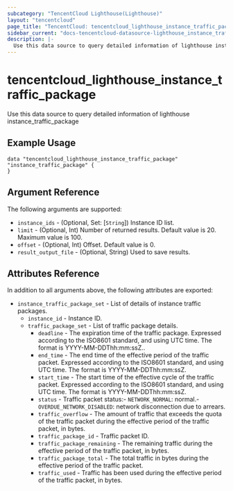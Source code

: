 ```yaml
---
subcategory: "TencentCloud Lighthouse(Lighthouse)"
layout: "tencentcloud"
page_title: "TencentCloud: tencentcloud_lighthouse_instance_traffic_package"
sidebar_current: "docs-tencentcloud-datasource-lighthouse_instance_traffic_package"
description: |-
  Use this data source to query detailed information of lighthouse instance_traffic_package
---
```


# tencentcloud_lighthouse_instance_traffic_package

Use this data source to query detailed information of lighthouse instance_traffic_package

## Example Usage

```hcl
data "tencentcloud_lighthouse_instance_traffic_package" "instance_traffic_package" {
}
```

## Argument Reference

The following arguments are supported:

* `instance_ids` - (Optional, Set: [`String`]) Instance ID list.
* `limit` - (Optional, Int) Number of returned results. Default value is 20. Maximum value is 100.
* `offset` - (Optional, Int) Offset. Default value is 0.
* `result_output_file` - (Optional, String) Used to save results.

## Attributes Reference

In addition to all arguments above, the following attributes are exported:

* `instance_traffic_package_set` - List of details of instance traffic packages.
  * `instance_id` - Instance ID.
  * `traffic_package_set` - List of traffic package details.
    * `deadline` - The expiration time of the traffic package. Expressed according to the ISO8601 standard, and using UTC time. The format is YYYY-MM-DDThh:mm:ssZ..
    * `end_time` - The end time of the effective period of the traffic packet. Expressed according to the ISO8601 standard, and using UTC time. The format is YYYY-MM-DDThh:mm:ssZ.
    * `start_time` - The start time of the effective cycle of the traffic packet. Expressed according to the ISO8601 standard, and using UTC time. The format is YYYY-MM-DDThh:mm:ssZ.
    * `status` - Traffic packet status:- `NETWORK_NORMAL`: normal.- `OVERDUE_NETWORK_DISABLED`: network disconnection due to arrears.
    * `traffic_overflow` - The amount of traffic that exceeds the quota of the traffic packet during the effective period of the traffic packet, in bytes.
    * `traffic_package_id` - Traffic packet ID.
    * `traffic_package_remaining` - The remaining traffic during the effective period of the traffic packet, in bytes.
    * `traffic_package_total` - The total traffic in bytes during the effective period of the traffic packet.
    * `traffic_used` - Traffic has been used during the effective period of the traffic packet, in bytes.



